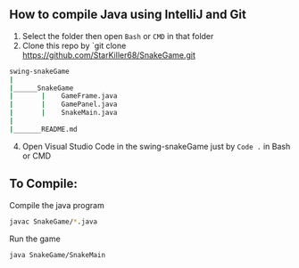## How to compile Java using IntelliJ and Git1. Select the folder then open `Bash` or `CMD` in that folder2. Clone this repo by `git clone https://github.com/StarKiller68/SnakeGame.git```bashswing-snakeGame||______SnakeGame|       |    GameFrame.java|       |    GamePanel.java|       |    SnakeMain.java||_______README.md```4. Open Visual Studio Code in the swing-snakeGame just by `Code .` in Bash or CMD## To Compile:Compile the java program```bashjavac SnakeGame/*.java```Run the game```bashjava SnakeGame/SnakeMain```
